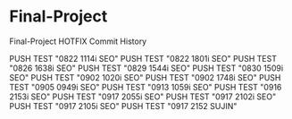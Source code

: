 # Final-Project 
Final-Project HOTFIX Commit History

PUSH TEST "0822 1114i SEO"
PUSH TEST "0822 1801i SEO"
PUSH TEST "0826 1638i SEO"
PUSH TEST "0829 1544i SEO"
PUSH TEST "0830 1509i SEO"
PUSH TEST "0902 1020i SEO"
PUSH TEST "0902 1748i SEO"
PUSH TEST "0905 0949i SEO"
PUSH TEST "0913 1059i SEO"
PUSH TEST "0916 2153i SEO"
PUSH TEST "0917 2055i SEO"
PUSH TEST "0917 2102i SEO"
PUSH TEST "0917 2105i SEO"
PUSH TEST "0917 2152 SUJIN"

